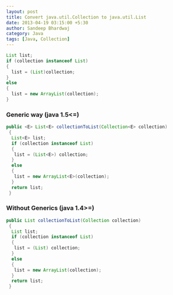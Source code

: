 ```yaml
---
layout: post
title: Convert java.util.Collection to java.util.List
date: 2013-04-19 03:15:00 +5:30
author: Sandeep Bhardwaj
category: Java
tags: [Java, Collection]
---
```


``` java  
List list;  
if (collection instanceof List)  
{  
  list = (List)collection;  
}  
else  
{  
  list = new ArrayList(collection);  
}  
```

<h3>Generic way (java 1.5<=)</h3>

``` java
public <E> List<E> collectionToList(Collection<E> collection)  
 {  
  List<E> list;  
  if (collection instanceof List)  
  {  
   list = (List<E>) collection;  
  }  
  else  
  {  
   list = new ArrayList<E>(collection);  
  }  
  return list;  
 }  
```

<h3>Without Generics (java 1.4>=)</h3>

``` java  
public List collectionToList(Collection collection)  
 {  
  List list;  
  if (collection instanceof List)  
  {  
   list = (List) collection;  
  }  
  else  
  {  
   list = new ArrayList(collection);  
  }  
  return list;  
 }  
```
